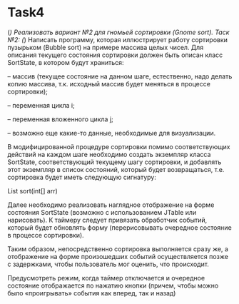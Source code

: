 # Task4
(*) Реализовать вариант №2 для гномьей сортировки (Gnome sort).
Таск №2:
(*) Написать программу, которая иллюстрирует работу сортировки пузырьком (Bubble sort) на примере массива целых чисел. Для описания текущего состояния сортировки должен быть описан класс SortState, в котором будут храниться:

– массив (текущее состояние на данном шаге, естественно, надо делать копию массива, т.к. исходный массив будет меняться в процессе сортировки);

– переменная цикла i;

– переменная вложенного цикла j;

– возможно еще какие-то данные, необходимые для визуализации.

В модифицированной процедуре сортировки помимо соответствующих действий на каждом шаге необходимо создать экземпляр класса SortState, соответствующий текущему шагу сортировки, и добавлять этот экземпляр в список состояний, который будет возвращаться, т.е. сортировка будет иметь следующую сигнатуру:

List<SortState> sort(int[] arr)

Далее необходимо реализовать наглядное отображение на форме состояния SortState (возможно с использованием JTable или нарисовать). К таймеру следует привязать обработчик событий, который будет обновлять форму (перерисовывать очередное состояние в процессе сортировки).

Таким образом, непосредственно сортировка выполняется сразу же, а отображение на форме произошедших событий осуществляется позже с задержками, чтобы пользователь мог оценить, что происходит.

Предусмотреть режим, когда таймер отключается и очередное состояние отображается по нажатию кнопки (причем, чтобы можно было «проигрывать» события как вперед, так и назад)

